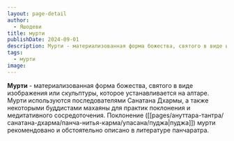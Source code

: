 ```yaml
---
layout: page-detail
author:
  - Яшодеви
title: мурти
publishDate: 2024-09-01
description: Мурти - материализованная форма божества, святого в виде изображения или скульптуры, которое устанавливается на алтаре.
tags:
  - мурти
image:
---
```

**Мурти** - материализованная форма божества, святого в виде изображения или скульптуры, которое устанавливается на алтаре. Мурти используются последователями Санатана Дхармы, а также некоторыми буддистами махаяны для практик поклонения и медитативного сосредоточения. Поклонение ([[pages/ануттара-тантра/санатана-дхарма/панча-нитья-карма/упасана/пуджа|пуджа]]) мурти рекомендовано и обстоятельно описано в литературе панчаратра.

